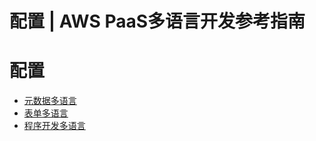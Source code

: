 # 配置 | AWS PaaS多语言开发参考指南

# 配置

  * [元数据多语言](<source.html>)
  * [表单多语言](<form.html>)
  * [程序开发多语言](<code.html>)